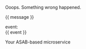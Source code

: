 Ooops. Something wrong happened.


{{ message }}  


event:  
{{ event }}

Your ASAB-based microservice

